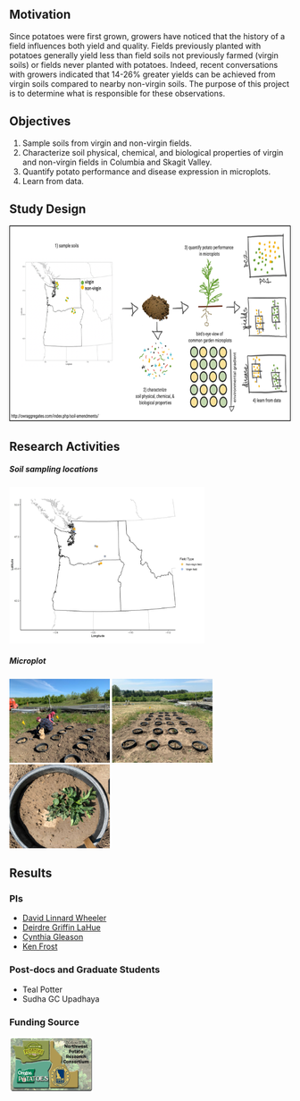 ## Motivation
Since potatoes were first grown, growers have noticed that the history of a field influences both yield and quality. Fields previously planted with potatoes generally yield less than field soils not previously farmed (virgin soils) or fields never planted with potatoes. Indeed, recent conversations with growers indicated that 14-26% greater yields can be achieved from virgin soils compared to nearby non-virgin soils. The purpose of this project is to determine what is responsible for these observations.  

## Objectives 
1. Sample soils from virgin and non-virgin fields.
2. Characterize soil physical, chemical, and biological properties of virgin and non-virgin fields in Columbia and Skagit Valley.
3. Quantify potato performance and disease expression in microplots.
4. Learn from data.

## Study Design
<p align="left">
  <img width="700" height="350" src="Images/Flowchart.png">
  </p>
  
## Research Activities
##### Soil sampling locations
<img src="Images/Map1.jpg" width="350" height = '280'/>

##### Microplot
<img src="Images/planting.jpg" width="180" height = '150'/> <img src="Images/plot1.jpg" width="180" height ='150'/> <img src="Images/plant1.jpg" width="180" height = '150'/>

## Results

### PIs
- [David Linnard Wheeler](https://plantpath.wsu.edu/david-wheeler/)
- [Deirdre Griffin LaHue](https://css.wsu.edu/people/faculty/deirdre-griffin-lahue/)
- [Cynthia Gleason](https://plantpath.wsu.edu/people/faculty/gleason/)
- [Ken Frost](https://bpp.oregonstate.edu/users/kenneth-frost)

### Post-docs and Graduate Students
- Teal Potter
- Sudha GC Upadhaya

### Funding Source
<p align="left">
  <img width="150" height="100" src="Images/ConsortiumBanner2.png">
  </p>


